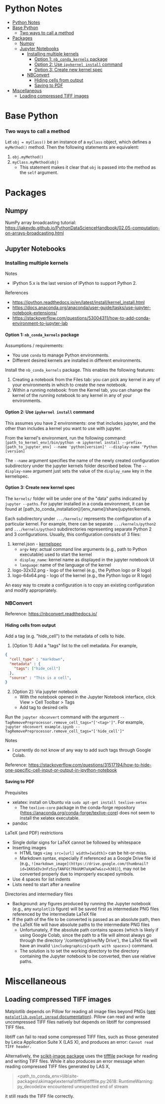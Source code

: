 # Python Notes
- [Python Notes](#python-notes)
- [Base Python](#base-python)
    - [Two ways to call a method](#two-ways-to-call-a-method)
- [Packages](#packages)
  - [Numpy](#numpy)
  - [Jupyter Notebooks](#jupyter-notebooks)
    - [Installing multiple kernels](#installing-multiple-kernels)
      - [Option 1: `nb_conda_kernels` package](#option-1-nbcondakernels-package)
      - [Option 2: Use `ipykernel install` command](#option-2-use-ipykernel-install-command)
      - [Option 3: Create new kernel spec](#option-3-create-new-kernel-spec)
    - [NBConvert](#nbconvert)
      - [Hiding cells from output](#hiding-cells-from-output)
      - [Saving to PDF](#saving-to-pdf)
- [Miscellaneous](#miscellaneous)
  - [Loading compressed TIFF images](#loading-compressed-tiff-images)

# Base Python

### Two ways to call a method

Let `obj = myClass()` be an instance of a `myClass` object, which defines a `myMethod()` method. Then the following statements are equivalent:
1. `obj.myMethod()`
2. `myClass.myMethod(obj)`
   - This statement makes it clear that `obj` is passed into the method as the `self` argument.

# Packages

## Numpy

NumPy array broadcasting tutorial: https://jakevdp.github.io/PythonDataScienceHandbook/02.05-computation-on-arrays-broadcasting.html

## Jupyter Notebooks

### Installing multiple kernels

Notes
- IPython 5.x is the last version of IPython to support Python 2.

References
- https://ipython.readthedocs.io/en/latest/install/kernel_install.html
- https://docs.anaconda.org/anaconda/user-guide/tasks/use-jupyter-notebook-extensions/
- https://stackoverflow.com/questions/53004311/how-to-add-conda-environment-to-jupyter-lab

#### Option 1: `nb_conda_kernels` package

Assumptions / requirements:
- You use `conda` to manage Python environments.
- Different desired kernels are installed in different environments.

Install the `nb_conda_kernels` package. This enables the following features:
1. Creating a notebook from the Files tab: you can pick any kernel in any of your environments in which to create the new notebook.
2. Within a running notebook: from the Kernel tab, you can change the kernel of the running notebook to any kernel in any of your environments.

#### Option 2: Use `ipykernel install` command

This assumes you have 2 environments: one that includes jupyter, and the other than includes a kernel you want to use with jupyter.

From the kernel's environment, run the following command: `[path_to_kernel_env]/bin/python -m ipykernel install --prefix=[path_to_jupyter_env] --name 'python[version]' --display-name 'Python [version]`

The `--name` argument specifies the name of the newly created configuration subdirectory under the jupyter kernels folder described below. The `--display-name` argument just sets the value of the `display_name` key in the kernelspec.

#### Option 3: Create new kernel spec

The `kernels/` folder will be under one of the "data" paths indicated by `jupyter --paths`. For jupyter installed in a conda environment, it can be found at [path_to_conda_installation]/[env_name]/share/jupyter/kernels.

Each subdirectory under `.../kernels/` represents the configuration of a particular kernel. For example, there can be separate `.../kernels/python2` and `.../kernels/python3` subdirectories representing separate Python 2 and 3 configurations. Usually, this configuration consists of 3 files:
1. kernel.json - [kernelspec](https://jupyter-client.readthedocs.io/en/latest/kernels.html#kernelspecs)
   - `argv` key: actual command line arguments (e.g., path to Python executable) used to start the kernel
   - `display_name`: kernel name as displayed in the jupyter notebook UI
   - `language`: name of the language of the kernel
2. logo-32x32.png - logo of the kernel (e.g., the Python logo or R logo)
3. logo-64x64.png - logo of the kernel (e.g., the Python logo or R logo)

An easy way to create a configuration is to copy an existing configuration and modify appropriately.

### NBConvert

Reference: https://nbconvert.readthedocs.io/

#### Hiding cells from output

Add a tag (e.g. "hide_cell") to the metadata of cells to hide.
1. [Option 1]: Add a "tags" list to the cell metadata. For example, 
```json
{
  "cell_type" : "markdown",
  "metadata" : {
    "tags": ["hide_cell"]
  },
  "source" : "This is a cell",
}
```
2. [Option 2]: Via jupyter notebook
   - With the notebook opened in the Jupyter Notebook interface, click View > Cell Toolbar > Tags
   - Add tag to desired cells

Run the `jupyter nbconvert` command with the argument `--TagRemovePreprocessor.remove_cell_tags="['<tag>']"`. For example,
`jupyter nbconvert example.ipynb --TagRemovePreprocessor.remove_cell_tags="['hide_cell']"`

Notes
- I currently do not know of any way to add such tags through Google Colab.

Reference: https://stackoverflow.com/questions/31517194/how-to-hide-one-specific-cell-input-or-output-in-ipython-notebook

#### Saving to PDF

Prequisites
- xelatex: install on Ubuntu via `sudo apt-get install texlive-xetex`
  - The `texlive-core` package in the conda-forge repository (https://anaconda.org/conda-forge/texlive-core) does not seem to install the xelatex executable.
- pandoc

LaTeX (and PDF) restrictions
- Single dollar signs for LaTeX cannot be followed by whitespace
- Inserting images
  - HTML tags `<img src=[url] width=[width]>` can be hit-or-miss.
  - Markdown syntax, especially if referenced as a Google Drive file id (e.g., `![markdown_image](https://drive.google.com/thumbnail?id=1K6Sd3v3nFz5zyTANFGt7RkUUM7aXpW7w&sz=h301)`), may not be converted properly due to improperly escaped symbols.
- Use 4 spaces for list indents
- Lists need to start after a newline

Directories and intermediary files
- Background: any figures produced by running the Jupyter notebook (e.g., any `matplotlib` figure) will be saved first as intermediate PNG files referenced by the intermediate LaTeX file
- If the path of the file to be converted is passed as an absolute path, then the LaTeX file will have absolute paths to the intermediate PNG files
  - Unfortunately, if the absolute path contains spaces (which is likely if using Google Colab, since the path to a file will almost always go through the directory '/content/gdrive/My Drive'), the LaTeX file will have an invalid `\includegraphics{<path with spaces>}` command.
  - The solution is to set the working directory to the directory containing the Jupyter notebook to be converted, then use relative paths.

# Miscellaneous

## Loading compressed TIFF images

Matplotlib depends on Pillow for reading all image files beyond PNGs ([see `matplotlib.pyplot.imread` documentation](https://matplotlib.org/api/_as_gen/matplotlib.pyplot.imread.html)). Pillow can read and write uncompressed TIFF files natively but depends on libtiff for compressed TIFF files.

libtiff can fail to read some compressed TIFF files, such as those generated by Leica Application Suite X (LAS X), and produces an error: `Cannot read TIFF header.`

Alternatively, the [scikit-image package](https://scikit-image.org/docs/dev/api/skimage.io.html) uses the [tifffile](https://pypi.org/project/tifffile/) package for reading and writing TIFF files. While it also produces an error message when reading compressed TIFF files generated by LAS X, 
> <path_to_conda_env>\lib\site-packages\skimage\external\tifffile\tifffile.py:2618: RuntimeWarning: py_decodelzw encountered unexpected end of stream

it still reads the TIFF file correctly.